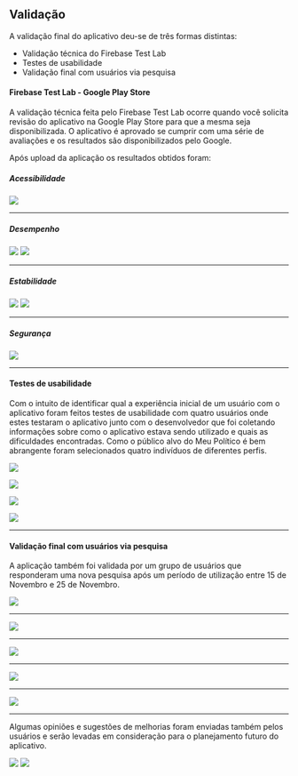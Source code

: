 ## Validação

A validação final do aplicativo deu-se de três formas distintas:

- Validação técnica do Firebase Test Lab
- Testes de usabilidade
- Validação final com usuários via pesquisa

####  Firebase Test Lab - Google Play Store

A validação técnica feita pelo Firebase Test Lab ocorre quando você solicita revisão do aplicativo na Google Play Store para que a mesma seja disponibilizada. O aplicativo é aprovado se cumprir com uma série de avaliações e os resultados são disponibilizados pelo Google. 

Após upload da aplicação os resultados obtidos foram:
##### Acessibilidade
![](https://github.com/DiegoKremer/artefatos-ecclesia/blob/master/validation/firebase%20test%20lab/acessibilidade-1.png?raw=true)

------------


##### Desempenho
![](https://github.com/DiegoKremer/artefatos-ecclesia/blob/master/validation/firebase%20test%20lab/desempenho-1.png?raw=true)
![](https://github.com/DiegoKremer/artefatos-ecclesia/blob/master/validation/firebase%20test%20lab/desempenho-2.png?raw=true)

------------


##### Estabilidade
![](https://github.com/DiegoKremer/artefatos-ecclesia/blob/master/validation/firebase%20test%20lab/estabilidade-1.png?raw=true)
![](https://github.com/DiegoKremer/artefatos-ecclesia/blob/master/validation/firebase%20test%20lab/estabilidade-2.png?raw=true)

------------

##### Segurança
![](https://github.com/DiegoKremer/artefatos-ecclesia/blob/master/validation/firebase%20test%20lab/seguranca-1.png?raw=true)

------------

####  Testes de usabilidade
Com o intuito de identificar qual a experiência inicial de um usuário com o aplicativo foram feitos testes de usabilidade com quatro usuários onde estes testaram o aplicativo junto com o desenvolvedor que foi coletando informações sobre como o aplicativo estava sendo utilizado e quais as dificuldades encontradas. Como o público alvo do Meu Político é bem abrangente foram selecionados quatro indivíduos de diferentes perfis.

![](https://github.com/DiegoKremer/artefatos-ecclesia/blob/master/validation/teste%20usabilidade/entrevista1.png?raw=true)

![](https://github.com/DiegoKremer/artefatos-ecclesia/blob/master/validation/teste%20usabilidade/entrevista2.png?raw=true)

![](https://github.com/DiegoKremer/artefatos-ecclesia/blob/master/validation/teste%20usabilidade/entrevista3.png?raw=true)

![](https://github.com/DiegoKremer/artefatos-ecclesia/blob/master/validation/teste%20usabilidade/entrevista4.png?raw=true)

------------


####  Validação final com usuários via pesquisa
A aplicação também foi validada por um grupo de usuários que responderam uma nova pesquisa após um período de utilização entre 15 de Novembro e 25 de Novembro. 

![](https://github.com/DiegoKremer/artefatos-ecclesia/blob/master/validation/validacao%20usuario%20final/perg1_faixa_etaria.png?raw=true)

------------


![](https://github.com/DiegoKremer/artefatos-ecclesia/blob/master/validation/validacao%20usuario%20final/perg2_exper_geral.png?raw=true)

------------


![](https://github.com/DiegoKremer/artefatos-ecclesia/blob/master/validation/validacao%20usuario%20final/perg3_segue_dep.png?raw=true)

------------


![](https://github.com/DiegoKremer/artefatos-ecclesia/blob/master/validation/validacao%20usuario%20final/perg4_rec_notif.png?raw=true)

------------


![](https://github.com/DiegoKremer/artefatos-ecclesia/blob/master/validation/validacao%20usuario%20final/perg5_ajudou_acomp.png?raw=true)


------------



Algumas opiniões e sugestões de melhorias foram enviadas também pelos usuários e serão levadas em consideração para o planejamento futuro do aplicativo.

![](https://github.com/DiegoKremer/artefatos-ecclesia/blob/master/validation/validacao%20usuario%20final/perg6_opiniao_suges_1.png?raw=true)
![](https://github.com/DiegoKremer/artefatos-ecclesia/blob/master/validation/validacao%20usuario%20final/perg6_opiniao_suges_1.png?raw=true)
